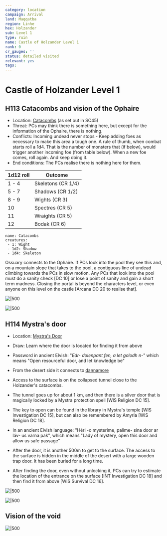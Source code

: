 ```yaml
---
category: location
campaign: Arrival
land: Maqqatba
region: Linhe
hex: Holzander
sub: Level 1
type: ruin
name: Castle of Holzander Level 1
rank: 0
cr_gauges: ''
status: detailed visited
relevant: yes
tags: 
---
```


# Castle of Holzander Level 1

## H113 Catacombs and vision of the Ophaire

- Location: [Catacombs](../locations/holzanderCastle.md#Catacombs) (as set out in SC45)
- Threat: PCs may think there is something here, but except for the information of the Ophaire, there is nothing. 
- Conflicts: Incoming undead never stops - Keep adding foes as necessary to make this area a tough one. A rule of thumb, when combat starts roll a 1d4. That is the number of monsters that (if below), would trigger another incoming foe (from table below). When a new foe comes, roll again. And keep doing it.
- End conditions: The PCs realise there is nothing here for them.

| 1d12 roll | Outcome            |
| --------- | ------------------ |
| 1 - 4     | Skeletons (CR 1/4) |
| 5 - 7     | Shadows (CR 1/2)   |
| 8 - 9     | Wights (CR 3)      |
| 10        | Spectres (CR 5)    |
| 11        | Wraights (CR 5)    |
| 12        | Bodak (CR 6)       |

```encounter
name: Catacombs
creatures:
 - 1: Wight
 - 1d2: Shadow
 - 1d4: Skeleton
```

Ossuary connects to the Ophaire. If PCs look into the pool they see this and, on a mountain slope that takes to the pool, a contiguous line of undead climbing towards the PCs in slow motion. Any PCs that look into the pool must do a sanity check [DC 10] or lose a point of sanity and gain a short term madness. Closing the portal is beyond the characters level, or even anyone on this level on the castle [Arcana DC 20 to realise that].

![|500](https://lh4.googleusercontent.com/Xo-h6pYZOhYftOsO5Eo6JMw-5sSSdtFPFEaUIAao-M0aJa7mqwh9dCcc2r1Gez2voTBmwivYD_wkgBRT1MMxYWcFTu3PDIvknjUvWnhdhejkPdh6vTujNebhHvUX-VnavNRV-TJYH1oVVBlFj3IltTQ)

![|500](https://cdn.vox-cdn.com/thumbor/0LUFTZ4yq4u_ZIbvybb7ci4orDo=/0x0:2040x1360/1400x933/filters:focal(1288x183:1614x509):no_upscale()/cdn.vox-cdn.com/uploads/chorus_image/image/65197198/descent_art.0.jpg)


## H114 Mystra's door

- Location: [Mystra's Door](../locations/holzanderCastle.md#Mystra's%20Door)
- Draw: Learn where the door is located for finding it from above
- Password in ancient Elvish: "*Edr- dolenpant fen, a let golodh n-*" which means "Open resourceful door, and let knowledge be"
- From the desert side it connects to [dannamore](../locations/dannamore.md)

- Access to the surface is on the collapsed tunnel close to the Holzander's catacombs.
- The tunnel goes up for about 1 km, and then there is a silver door that is magically locked by a Mystra protection spell [WIS Religion DC 15].
- The key to open can be found in the library in Mystra's temple [WIS Investigation DC 15], but can also be remembered by Amyria [WIS Religion DC 18].
- In an ancient Elvish language: "Héri -o mysterime, palime- sina door ar láv- us varna pak", which means "Lady of mystery, open this door and allow us safe passage"
- After the door, it is another 500m to get to the surface. The access to the surface is hidden in the middle of the desert with a large wooden trap door. It has been buried for a long time.
- After finding the door, even without unlocking it, PCs can try to estimate the location of the entrance on the surface [INT Investigation DC 18] and then find it from above [WIS Survival DC 16].

![|500](https://i.imgur.com/R8njhtR.png)

![|500](https://i.imgur.com/03FKFBu.jpg)


## Vision of the void

![|500](https://i.imgur.com/xH7SwoN.png)

